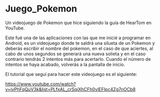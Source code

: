 # Juego_Pokemon
Un videojuego de Pokemon que hice siguiendo la guía de HearTom en YouTube.

Este fué una de las aplicaciones con las que me inicié a programar en Android, es un videojuego donde te saldrá una silueta de un Pokemon y deberás escribir el nombre del pokemon, en el caso de que aciertes, al cabo de unos segundos se generará una nueva solieta y en el caso contrario tendrás 2 intentos más para acertarlo. Cuando el número de intentos se haya acabado, volverás a la pantalla de inicio.

El tutorial que seguí para hacer este videojuego es el siguiente:

https://www.youtube.com/watch?v=jvPhFqQuV3k&list=PLfxAL_crSqiXhCFh0vlEFlpc4Zg7nOCb8
